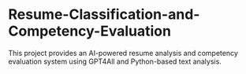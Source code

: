 # Resume-Classification-and-Competency-Evaluation
This project provides an AI-powered resume analysis and competency evaluation system using GPT4All and Python-based text analysis.
